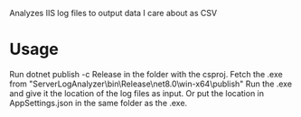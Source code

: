 Analyzes IIS log files to output data I care about as CSV

# Usage
Run dotnet publish -c Release in the folder with the csproj.
Fetch the .exe from "ServerLogAnalyzer\bin\Release\net8.0\win-x64\publish"
Run the .exe and give it the location of the log files as input. Or put the location in AppSettings.json in the same folder as the .exe.
